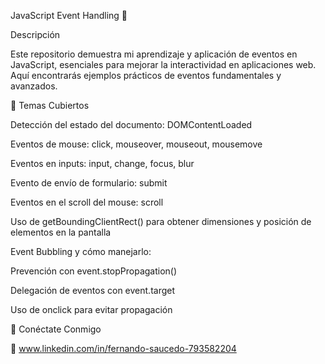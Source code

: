 JavaScript Event Handling 🚀

Descripción

Este repositorio demuestra mi aprendizaje y aplicación de eventos en JavaScript, esenciales para mejorar la interactividad en aplicaciones web. Aquí encontrarás ejemplos prácticos de eventos fundamentales y avanzados.

📌 Temas Cubiertos

Detección del estado del documento: DOMContentLoaded

Eventos de mouse: click, mouseover, mouseout, mousemove

Eventos en inputs: input, change, focus, blur

Evento de envío de formulario: submit

Eventos en el scroll del mouse: scroll

Uso de getBoundingClientRect() para obtener dimensiones y posición de elementos en la pantalla

Event Bubbling y cómo manejarlo:

Prevención con event.stopPropagation()

Delegación de eventos con event.target

Uso de onclick para evitar propagación

📢 Conéctate Conmigo

💼 www.linkedin.com/in/fernando-saucedo-793582204
